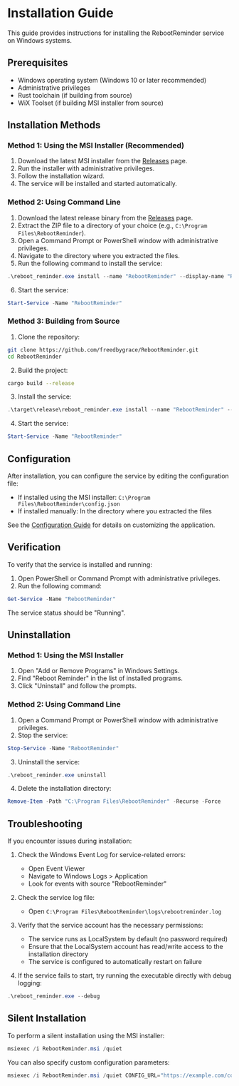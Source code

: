 # Installation Guide

This guide provides instructions for installing the RebootReminder service on Windows systems.

## Prerequisites

- Windows operating system (Windows 10 or later recommended)
- Administrative privileges
- Rust toolchain (if building from source)
- WiX Toolset (if building MSI installer from source)

## Installation Methods

### Method 1: Using the MSI Installer (Recommended)

1. Download the latest MSI installer from the [Releases](https://github.com/freedbygrace/RebootReminder/releases) page.
2. Run the installer with administrative privileges.
3. Follow the installation wizard.
4. The service will be installed and started automatically.

### Method 2: Using Command Line

1. Download the latest release binary from the [Releases](https://github.com/freedbygrace/RebootReminder/releases) page.
2. Extract the ZIP file to a directory of your choice (e.g., `C:\Program Files\RebootReminder`).
3. Open a Command Prompt or PowerShell window with administrative privileges.
4. Navigate to the directory where you extracted the files.
5. Run the following command to install the service:

```powershell
.\reboot_reminder.exe install --name "RebootReminder" --display-name "Reboot Reminder Service" --description "Provides notifications when system reboots are necessary"
```

6. Start the service:

```powershell
Start-Service -Name "RebootReminder"
```

### Method 3: Building from Source

1. Clone the repository:

```bash
git clone https://github.com/freedbygrace/RebootReminder.git
cd RebootReminder
```

2. Build the project:

```bash
cargo build --release
```

3. Install the service:

```powershell
.\target\release\reboot_reminder.exe install --name "RebootReminder" --display-name "Reboot Reminder Service" --description "Provides notifications when system reboots are necessary"
```

4. Start the service:

```powershell
Start-Service -Name "RebootReminder"
```

## Configuration

After installation, you can configure the service by editing the configuration file:

- If installed using the MSI installer: `C:\Program Files\RebootReminder\config.json`
- If installed manually: In the directory where you extracted the files

See the [Configuration Guide](CONFIGURATION.md) for details on customizing the application.

## Verification

To verify that the service is installed and running:

1. Open PowerShell or Command Prompt with administrative privileges.
2. Run the following command:

```powershell
Get-Service -Name "RebootReminder"
```

The service status should be "Running".

## Uninstallation

### Method 1: Using the MSI Installer

1. Open "Add or Remove Programs" in Windows Settings.
2. Find "Reboot Reminder" in the list of installed programs.
3. Click "Uninstall" and follow the prompts.

### Method 2: Using Command Line

1. Open a Command Prompt or PowerShell window with administrative privileges.
2. Stop the service:

```powershell
Stop-Service -Name "RebootReminder"
```

3. Uninstall the service:

```powershell
.\reboot_reminder.exe uninstall
```

4. Delete the installation directory:

```powershell
Remove-Item -Path "C:\Program Files\RebootReminder" -Recurse -Force
```

## Troubleshooting

If you encounter issues during installation:

1. Check the Windows Event Log for service-related errors:
   - Open Event Viewer
   - Navigate to Windows Logs > Application
   - Look for events with source "RebootReminder"

2. Check the service log file:
   - Open `C:\Program Files\RebootReminder\logs\rebootreminder.log`

3. Verify that the service account has the necessary permissions:
   - The service runs as LocalSystem by default (no password required)
   - Ensure that the LocalSystem account has read/write access to the installation directory
   - The service is configured to automatically restart on failure

4. If the service fails to start, try running the executable directly with debug logging:

```powershell
.\reboot_reminder.exe --debug
```

## Silent Installation

To perform a silent installation using the MSI installer:

```powershell
msiexec /i RebootReminder.msi /quiet
```

You can also specify custom configuration parameters:

```powershell
msiexec /i RebootReminder.msi /quiet CONFIG_URL="https://example.com/config.json"
```
